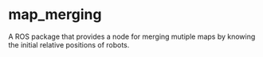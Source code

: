 # map_merging
A ROS package that provides a node for merging mutiple maps by knowing the initial relative positions of robots.
